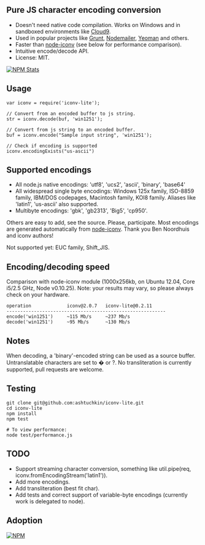 ## Pure JS character encoding conversion

<!-- [![Build Status](https://secure.travis-ci.org/ashtuchkin/iconv-lite.png?branch=master)](http://travis-ci.org/ashtuchkin/iconv-lite) -->

 * Doesn't need native code compilation. Works on Windows and in sandboxed environments like [Cloud9](http://c9.io).
 * Used in popular projects like [Grunt](http://gruntjs.com/), [Nodemailer](http://www.nodemailer.com/), [Yeoman](http://yeoman.io/) and others.
 * Faster than [node-iconv](https://github.com/bnoordhuis/node-iconv) (see below for performance comparison).
 * Intuitive encode/decode API.
 * License: MIT.

[![NPM Stats](https://nodei.co/npm/iconv-lite.png?downloads=true)](https://npmjs.org/packages/iconv-lite/)

## Usage

    var iconv = require('iconv-lite');
    
    // Convert from an encoded buffer to js string.
    str = iconv.decode(buf, 'win1251');
    
    // Convert from js string to an encoded buffer.
    buf = iconv.encode("Sample input string", 'win1251');

    // Check if encoding is supported
    iconv.encodingExists("us-ascii")

## Supported encodings

 *  All node.js native encodings: 'utf8', 'ucs2', 'ascii', 'binary', 'base64'
 *  All widespread single byte encodings: Windows 125x family, ISO-8859 family, 
    IBM/DOS codepages, Macintosh family, KOI8 family. 
    Aliases like 'latin1', 'us-ascii' also supported.
 *  Multibyte encodings: 'gbk', 'gb2313', 'Big5', 'cp950'.

Others are easy to add, see the source. Please, participate.
Most encodings are generated automatically from [node-iconv](https://github.com/bnoordhuis/node-iconv). Thank you Ben Noordhuis and iconv authors!

Not supported yet: EUC family, Shift_JIS.


## Encoding/decoding speed

Comparison with node-iconv module (1000x256kb, on Ubuntu 12.04, Core i5/2.5 GHz, Node v0.10.25). 
Note: your results may vary, so please always check on your hardware.

    operation             iconv@2.0.7   iconv-lite@0.2.11 
    ----------------------------------------------------------
    encode('win1251')     ~115 Mb/s     ~237 Mb/s
    decode('win1251')     ~95 Mb/s      ~130 Mb/s


## Notes

When decoding, a 'binary'-encoded string can be used as a source buffer.  
Untranslatable characters are set to � or ?. No transliteration is currently supported, pull requests are welcome.

## Testing

    git clone git@github.com:ashtuchkin/iconv-lite.git
    cd iconv-lite
    npm install
    npm test
    
    # To view performance:
    node test/performance.js

## TODO

 * Support streaming character conversion, something like util.pipe(req, iconv.fromEncodingStream('latin1')).
 * Add more encodings.
 * Add transliteration (best fit char).
 * Add tests and correct support of variable-byte encodings (currently work is delegated to node).

## Adoption
[![NPM](https://nodei.co/npm-dl/iconv-lite.png)](https://nodei.co/npm/iconv-lite/)
